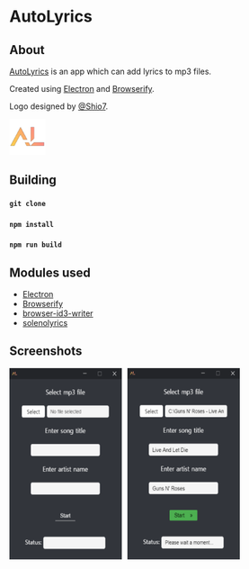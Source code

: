 # AutoLyrics

## About
 
[AutoLyrics](https://github.com/redteadeveloper/AutoLyrics) is an app which can add lyrics to mp3 files.

Created using [Electron](https://www.electronjs.org/) and [Browserify](http://browserify.org/).

Logo designed by [@Shio7](https://github.com/Shio7).

<img src="https://github.com/redteadeveloper/AutoLyrics/blob/main/src/img/icon.png?raw=true" width="64"></a>

## Building

#### ``git clone``

#### ``npm install``

#### ``npm run build``

## Modules used

- [Electron](https://www.electronjs.org/)
- [Browserify](http://browserify.org/)
- [browser-id3-writer](https://www.npmjs.com/package/browser-id3-writer)
- [solenolyrics](https://www.npmjs.com/package/solenolyrics)

## Screenshots

<img width="200" height="340" align="left" style="float: left; margin: 0 10px 0 0;" alt="Screenshot 1" src="https://github.com/redteadeveloper/AutoLyrics/blob/main/src/img/screenshot_1.png?raw=true">  
<img width="200" height="340" align="left" style="float: left; margin: 0 10px 0 0;" alt="Screenshot 2" src="https://github.com/redteadeveloper/AutoLyrics/blob/main/src/img/screenshot_2.png?raw=true">  
